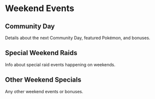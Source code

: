 # Weekend Events

## Community Day
Details about the next Community Day, featured Pokémon, and bonuses.

## Special Weekend Raids
Info about special raid events happening on weekends.

## Other Weekend Specials
Any other weekend events or bonuses.
